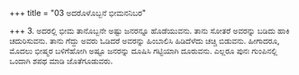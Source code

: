 +++
title = "03 ಅದರೊಳೊಬ್ಬನೆ ಭೀಮನನಿಬರ"

+++
3. ಅದರಲ್ಲಿ ಭೀಮ ತಾನೊಬ್ಬನೇ ಅಷ್ಟು ಜನರನ್ನೂ ಹೊಡೆಯುವನು. ತಾನು ಸೋತರೆ ಅವರನ್ನು ಬಡಿದು ಹಾಕಿ ಚದುರಿಸುವನು. ತಾನು  ಗೆದ್ದು ಅವರು ಓಡಿದರೆ ಅವರನ್ನು ಹಿಂಬಾಲಿಸಿ ಹಿಡಿದೆಳೆದು ಚಚ್ಚಿ ಬಿಡುವನು. ಹೀಗಾದರೂ, ಮೊದಲು ಭೀಷ್ಮರ ಬಳಿಗೆಹೋಗಿ ಅಷ್ಟೂ ಜನರನ್ನು ದೂಷಿಸಿ ಗಟ್ಟಿಯಾಗಿ ದೂರುವನು. ಎಲ್ಲರೂ ಪುನಃ ಗುಂಪಿನಲ್ಲಿ ಒಂದಾಗಿ ಶಪಥ ಮಾಡಿ ಜೊತೆಗೂಡುವರು.